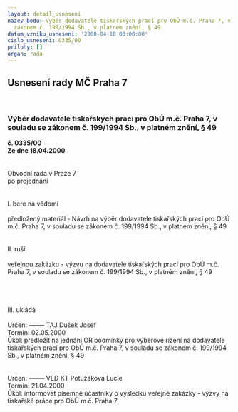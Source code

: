 ```yaml
---
layout: detail_usneseni
nazev_bodu: Výběr dodavatele tiskařských prací pro ObÚ m.č. Praha 7, v souladu se
  zákonem č. 199/1994 Sb., v platném znění, § 49
datum_vzniku_usneseni: '2000-04-18 00:00:00'
cislo_usneseni: 0335/00
prilohy: []
organ: rada
---
```

<div id="ucUsn_pList" class="usn">
	<span><h2>Usnesení rady MČ Praha 7 </h2>
<br></span><div class="standBody">
<span><h3>Výběr dodavatele tiskařských prací pro ObÚ m.č. Praha 7, v souladu se zákonem č. 199/1994 Sb., v platném znění, § 49</h3></span><div class="center">
		<strong>č. 0335/00</strong><br>
	</div>
<div class="center">
		<strong>Ze dne 18.04.2000</strong><br><br>
	</div>
<br>Obvodní rada v Praze 7<br>po projednání<br><br><br>I.	bere na vědomí<br><br> předložený materiál - Návrh na výběr dodavatele tiskařských prací pro ObÚ m.č. Praha 7, v souladu se zákonem č. 199/1994 Sb., v platném znění, § 49<br><br><br>II.	ruší <br><br>veřejnou zakázku - výzvu na dodavatele tiskařských prací pro ObÚ m.č. Praha 7, v souladu se zákonem č. 199/1994 Sb., v platném znění, § 49<br><br><br><br><br>III. ukládá<br><br> Určen:	–––––	TAJ Dušek Josef<br>Termín: 02.05.2000<br>Úkol:	předložit na jednání OR podmínky pro výběrové řízení na dodavatele tiskařských prací pro ObÚ m.č. Praha 7, v souladu se zákonem č. 199/1994 Sb., v platném znění, § 49<br><br> <br> Určen:	–––––	VED KT Potužáková Lucie<br>Termín: 21.04.2000<br>Úkol:	informovat písemně účastníky o výsledku veřejné zakázky - výzvy na tiskařské práce pro ObÚ m.č. Praha 7<br> <br> <br><br> <br>
</div>
</div>